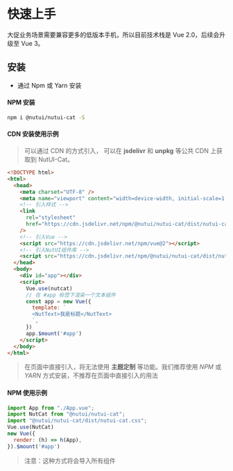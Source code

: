 # 快速上手

大促业务场景需要兼容更多的低版本手机，所以目前技术栈是 Vue 2.0，后续会升级至 Vue 3。

## 安装

* 通过 Npm 或 Yarn 安装

#### NPM 安装

```bash
npm i @nutui/nutui-cat -S
```

#### CDN 安装使用示例

> 可以通过 CDN 的方式引入， 可以在 **jsdelivr** 和 **unpkg** 等公共 CDN 上获取到 NutUI-Cat。

```html
<!DOCTYPE html>
<html>
  <head>
    <meta charset="UTF-8" />
    <meta name="viewport" content="width=device-width, initial-scale=1.0" />
    <!-- 引入样式 -->
    <link
      rel="stylesheet"
      href="https://cdn.jsdelivr.net/npm/@nutui/nutui-cat/dist/nutui-cat.css"
    />
    <!-- 引入Vue -->
    <script src="https://cdn.jsdelivr.net/npm/vue@2"></script>
    <!-- 引入NutUI组件库 -->
    <script src="https://cdn.jsdelivr.net/npm/@nutui/nutui-cat/dist/nutui-cat.umd.js"></script>
  </head>
  <body>
    <div id="app"></div>
    <script>
      Vue.use(nutcat)
      // 在 #app 标签下渲染一个文本组件
      const app = new Vue({
        template: `
        <NutText>我是标题</NutText>
        `,
      })
      app.$mount('#app')
    </script>
  </body>
</html>

```

> 在页面中直接引入，将无法使用 **主题定制** 等功能。我们推荐使用 *NPM* 或 *YARN* 方式安装，不推荐在页面中直接引入的用法
#### NPM 使用示例

```javascript
import App from "./App.vue";
import NutCat from "@nutui/nutui-cat";
import "@nutui/nutui-cat/dist/nutui-cat.css";
Vue.use(NutCat)
new Vue({
  render: (h) => h(App),
}).$mount('#app')
```

> 注意：这种方式将会导入所有组件

<!-- ## 推荐使用按需加载

```javascript
import { createApp } from "vue";
import App from "./App.vue";
import { Button, Cell, Icon } from "@nutui/nutui-cat";
import "@nutui/nutui-cat/dist/style.css";
createApp(App).use(Button).use(Cell).use(Icon).mount("#app");
``` -->

<!-- 
## 注意事项

- 使用:prop传递数据格式为 数字、布尔值或函数时，必须带:(兼容字符串类型除外)，比如：
```html
<nut-switch :active="true" size="base"></nut-switch>
```

- 组件 css 单位使用的是 **px**，如果你的项目中需要 **rem** 单位，可借助一些工具进行转换，比如 [webpack](https://www.webpackjs.com/) 的 [px2rem-loader](https://www.npmjs.com/package/px2rem-loader)、[postcss](https://github.com/postcss/postcss) 的 [postcss-plugin-px2rem](https://www.npmjs.com/package/postcss-plugin-px2rem) 插件等 -->
